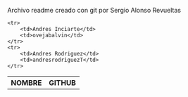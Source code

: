 Archivo readme creado con git por Sergio Alonso Revueltas

<table>
	<tr>
		<th>NOMBRE</th>
		<th>GITHUB</th>
	</tr>

	<tr>
		<td>Andres Inciarte</td>
		<td>ovejabalvin</td>
	</tr>
	<tr>
		<td>Andres Rodriguez</td>
		<td>andresrodriguezT</td>
	</tr>
</table>
